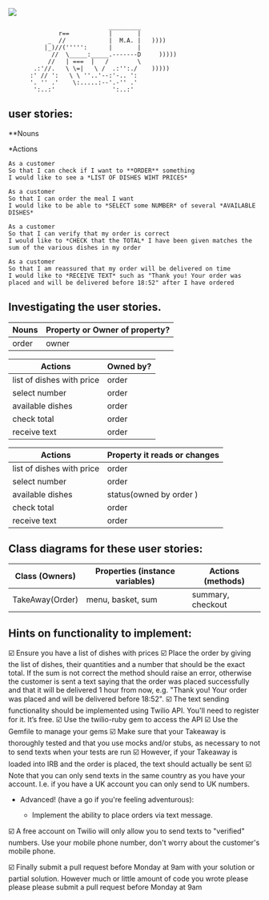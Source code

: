 ![](https://placehold.it/950x200/374c53/FFFFFF/?text=Takeaway)

```
                            _________
              r==           |       |
           _  //            |  M.A. |   ))))
          |_)//(''''':      |       |
            //  \_____:_____.-------D     )))))
           //   | ===  |   /        \
       .:'//.   \ \=|   \ /  .:'':./    )))))
      :' // ':   \ \ ''..'--:'-.. ':
      '. '' .'    \:.....:--'.-'' .'
       ':..:'                ':..:'

```

## user stories:

\*\*Nouns

\*Actions

```
As a customer
So that I can check if I want to **ORDER** something
I would like to see a *LIST OF DISHES WIHT PRICES*

As a customer
So that I can order the meal I want
I would like to be able to *SELECT some NUMBER* of several *AVAILABLE DISHES*

As a customer
So that I can verify that my order is correct
I would like to *CHECK that the TOTAL* I have been given matches the sum of the various dishes in my order

As a customer
So that I am reassured that my order will be delivered on time
I would like to *RECEIVE TEXT* such as "Thank you! Your order was placed and will be delivered before 18:52" after I have ordered
```

## Investigating the user stories.

| Nouns | Property or Owner of property? |
| ----- | ------------------------------ |
| order | owner                          |

| Actions                   | Owned by? |
| ------------------------- | --------- |
| list of dishes with price | order     |
| select number             | order     |
| available dishes          | order     |
| check total               | order     |
| receive text              | order     |

| Actions                   | Property it reads or changes |
| ------------------------- | ---------------------------- |
| list of dishes with price | order                        |
| select number             | order                        |
| available dishes          | status(owned by order )      |
| check total               | order                        |
| receive text              | order                        |

## Class diagrams for these user stories:

| Class (Owners)  | Properties (instance variables) | Actions (methods) |
| --------------- | ------------------------------- | ----------------- |
| TakeAway(Order) | menu, basket, sum               | summary, checkout |

## Hints on functionality to implement:

:ballot_box_with_check: Ensure you have a list of dishes with prices
:ballot_box_with_check: Place the order by giving the list of dishes, their quantities and a number that should be the exact total. If the sum is not correct the method should raise an error, otherwise the customer is sent a text saying that the order was placed successfully and that it will be delivered 1 hour from now, e.g. "Thank you! Your order was placed and will be delivered before 18:52".
:ballot_box_with_check: The text sending functionality should be implemented using Twilio API. You'll need to register for it. It’s free.
:ballot_box_with_check: Use the twilio-ruby gem to access the API
:ballot_box_with_check: Use the Gemfile to manage your gems
:ballot_box_with_check: Make sure that your Takeaway is thoroughly tested and that you use mocks and/or stubs, as necessary to not to send texts when your tests are run
:ballot_box_with_check: However, if your Takeaway is loaded into IRB and the order is placed, the text should actually be sent
:ballot_box_with_check: Note that you can only send texts in the same country as you have your account. I.e. if you have a UK account you can only send to UK numbers.

- Advanced! (have a go if you're feeling adventurous):

  - Implement the ability to place orders via text message.

:ballot_box_with_check: A free account on Twilio will only allow you to send texts to "verified" numbers. Use your mobile phone number, don't worry about the customer's mobile phone.

:ballot_box_with_check: Finally submit a pull request before Monday at 9am with your solution or partial solution. However much or little amount of code you wrote please please please submit a pull request before Monday at 9am
